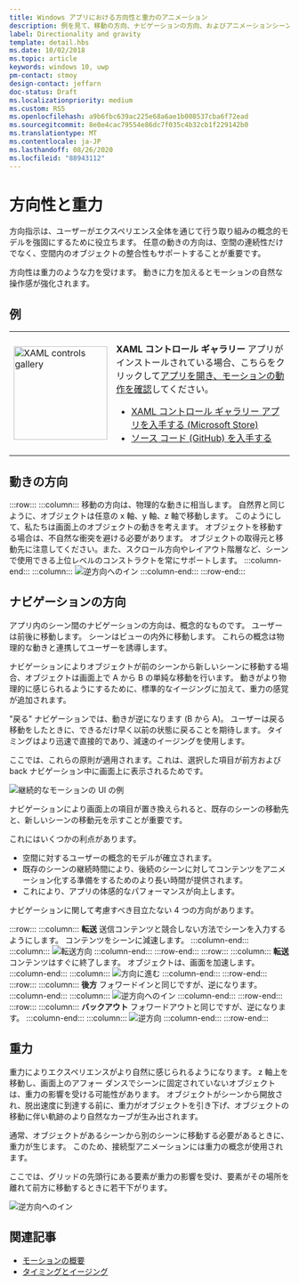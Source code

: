 ```yaml
---
title: Windows アプリにおける方向性と重力のアニメーション
description: 例を見て、移動の方向、ナビゲーションの方向、およびアニメーションシーンでの重心の使用について説明します。
label: Directionality and gravity
template: detail.hbs
ms.date: 10/02/2018
ms.topic: article
keywords: windows 10, uwp
pm-contact: stmoy
design-contact: jeffarn
doc-status: Draft
ms.localizationpriority: medium
ms.custom: RS5
ms.openlocfilehash: a9b6fbc639ac225e68a6ae1b008537cba6f72ead
ms.sourcegitcommit: 8e0e4cac79554e86dc7f035c4b32cb1f229142b0
ms.translationtype: MT
ms.contentlocale: ja-JP
ms.lasthandoff: 08/26/2020
ms.locfileid: "88943112"
---
```

# <a name="directionality-and-gravity"></a>方向性と重力

方向指示は、ユーザーがエクスペリエンス全体を通じて行う取り組みの概念的モデルを強固にするために役立ちます。 任意の動きの方向は、空間の連続性だけでなく、空間内のオブジェクトの整合性もサポートすることが重要です。

方向性は重力のような力を受けます。 動きに力を加えるとモーションの自然な操作感が強化されます。

## <a name="examples"></a>例

<table>
<tr>
<td><img src="images/xaml-controls-gallery-app-icon.png" alt="XAML controls gallery" width="168"></img></td>
<td>
    <p><strong style="font-weight: semi-bold">XAML コントロール ギャラリー</strong> アプリがインストールされている場合、こちらをクリックして<a href="xamlcontrolsgallery:/category/Motion">アプリを開き、モーションの動作を確認</a>してください。</p>
    <ul>
    <li><a href="https://www.microsoft.com/store/productId/9MSVH128X2ZT">XAML コントロール ギャラリー アプリを入手する (Microsoft Store)</a></li>
    <li><a href="https://github.com/Microsoft/Xaml-Controls-Gallery">ソース コード (GitHub) を入手する</a></li>
    </ul>
</td>
</tr>
</table>

## <a name="direction-of-movement"></a>動きの方向

:::row:::
    :::column:::
移動の方向は、物理的な動きに相当します。 自然界と同じように、オブジェクトは任意の x 軸、y 軸、z 軸で移動します。 このようにして、私たちは画面上のオブジェクトの動きを考えます。
オブジェクトを移動する場合は、不自然な衝突を避ける必要があります。 オブジェクトの取得元と移動先に注意してください。また、スクロール方向やレイアウト階層など、シーンで使用できる上位レベルのコンストラクトを常にサポートします。
    :::column-end:::
    :::column:::
        ![逆方向へのイン](images/Direction.gif)
    :::column-end:::
:::row-end:::

## <a name="direction-of-navigation"></a>ナビゲーションの方向

アプリ内のシーン間のナビゲーションの方向は、概念的なものです。 ユーザーは前後に移動します。 シーンはビューの内外に移動します。 これらの概念は物理的な動きと連携してユーザーを誘導します。

ナビゲーションによりオブジェクトが前のシーンから新しいシーンに移動する場合、オブジェクトは画面上で A から B の単純な移動を行います。 動きがより物理的に感じられるようにするために、標準的なイージングに加えて、重力の感覚が追加されます。

"戻る" ナビゲーションでは、動きが逆になります (B から A)。 ユーザーは戻る移動をしたときに、できるだけ早く以前の状態に戻ることを期待します。 タイミングはより迅速で直接的であり、減速のイージングを使用します。

ここでは、これらの原則が適用されます。これは、選択した項目が前方および back ナビゲーション中に画面上に表示されるためです。

![継続的なモーションの UI の例](images/continuous3.gif)

ナビゲーションにより画面上の項目が置き換えられると、既存のシーンの移動先と、新しいシーンの移動元を示すことが重要です。

これにはいくつかの利点があります。

- 空間に対するユーザーの概念的モデルが確立されます。
- 既存のシーンの継続時間により、後続のシーンに対してコンテンツをアニメーション化する準備をするためのより長い時間が提供されます。
- これにより、アプリの体感的なパフォーマンスが向上します。

ナビゲーションに関して考慮すべき目立たない 4 つの方向があります。

:::row:::
    :::column:::
**転送** 送信コンテンツと競合しない方法でシーンを入力するようにします。 コンテンツをシーンに減速します。
    :::column-end:::
    :::column:::
        ![転送方向](images/forwardIN.gif)
    :::column-end:::
:::row-end:::
:::row:::
    :::column:::
**転送** コンテンツはすぐに終了します。 オブジェクトは、画面を加速します。
    :::column-end:::
    :::column:::
        ![方向に進む](images/forwardOUT.gif)
    :::column-end:::
:::row-end:::
:::row:::
    :::column:::
**後方** フォワードインと同じですが、逆になります。
    :::column-end:::
    :::column:::
        ![逆方向へのイン](images/backwardIN.gif)
    :::column-end:::
:::row-end:::
:::row:::
    :::column:::
**バックアウト** フォワードアウトと同じですが、逆になります。
    :::column-end:::
    :::column:::
        ![逆方向](images/backwardOUT.gif)
    :::column-end:::
:::row-end:::

## <a name="gravity"></a>重力

重力によりエクスペリエンスがより自然に感じられるようになります。 z 軸上を移動し、画面上のアフォー ダンスでシーンに固定されていないオブジェクトは、重力の影響を受ける可能性があります。 オブジェクトがシーンから開放され、脱出速度に到達する前に、重力がオブジェクトを引き下げ、オブジェクトの移動に伴い軌跡のより自然なカーブが生み出されます。

通常、オブジェクトがあるシーンから別のシーンに移動する必要があるときに、重力が生じます。 このため、接続型アニメーションには重力の概念が使用されます。

ここでは、グリッドの先頭行にある要素が重力の影響を受け、要素がその場所を離れて前方に移動するときに若干下がります。

![逆方向へのイン](images/continuity-photos.gif)

## <a name="related-articles"></a>関連記事

- [モーションの概要](index.md)
- [タイミングとイージング](timing-and-easing.md)
